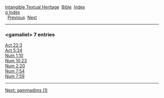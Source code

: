 [Intangible Textual Heritage](../../index)  [Bible](../index) 
[Index](index)   
[g Index](_g_)  
  [Previous](c04621)  [Next](c04623) 

------------------------------------------------------------------------

### &lt;gamaliel&gt; 7 entries

[Act 22:3](../kjv/act022.htm#003)  
[Act 5:34](../kjv/act005.htm#034)  
[Num 1:10](../kjv/num001.htm#010)  
[Num 10:23](../kjv/num010.htm#023)  
[Num 2:20](../kjv/num002.htm#020)  
[Num 7:54](../kjv/num007.htm#054)  
[Num 7:59](../kjv/num007.htm#059)  

------------------------------------------------------------------------

[Next: gammadims (1)](c04623)
